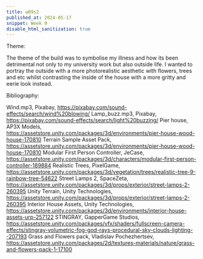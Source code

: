 ```yaml
---
title: w09s2
published_at: 2024-05-17
snippet: Week 9
disable_html_sanitization: true
---
```


Theme:

The theme of the build was to symbolise my illness and how its been detrimental not only to my university work but also outside life. I wanted to portray the outside with a more photorealistic aesthetic with flowers, trees and etc whilst contrasting the inside of the house with a more gritty and eerie look instead.

Bibliography:

Wind.mp3, Pixabay, https://pixabay.com/sound-effects/search/wind%20blowing/
Lamp_buzz.mp3, Pixabay, https://pixabay.com/sound-effects/search/light%20buzzing/
Pier house, AP3X Models, https://assetstore.unity.com/packages/3d/environments/pier-house-wood-house-170810
Terrain Sample Asset Pack, https://assetstore.unity.com/packages/3d/environments/pier-house-wood-house-170810
Modular First Person Controller, JeCase, https://assetstore.unity.com/packages/3d/characters/modular-first-person-controller-189884
Realistic Trees, PixelGame, https://assetstore.unity.com/packages/3d/vegetation/trees/realistic-tree-9-rainbow-tree-54622
Street Lamps 2, SpaceZeta, https://assetstore.unity.com/packages/3d/props/exterior/street-lamps-2-260395
Unity Terrain, Unity Technologies, https://assetstore.unity.com/packages/3d/props/exterior/street-lamps-2-260395
Interior House Assets, Unity Technologies, https://assetstore.unity.com/packages/3d/environments/interior-house-assets-urp-257122
STINGRAY, GapperGame Studios, https://assetstore.unity.com/packages/vfx/shaders/fullscreen-camera-effects/stingray-volumetric-fog-god-rays-procedural-sky-clouds-lighting--207193
Grass and Flowers pack, Vladislav Pochezhertsev, https://assetstore.unity.com/packages/2d/textures-materials/nature/grass-and-flowers-pack-1-17100